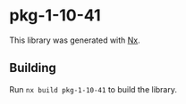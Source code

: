 # pkg-1-10-41

This library was generated with [Nx](https://nx.dev).

## Building

Run `nx build pkg-1-10-41` to build the library.
